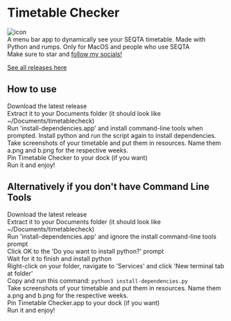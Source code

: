 # Timetable Checker  
![icon](https://lh3.googleusercontent.com/RwasX4H1kZEPRr9zZKnSvHImn4YmoGPQASqM4yp-BcdO9A8T62twOq2ckBXbnsrMrCy13GAfYEufEHrOxbJdc44h=s120)  
A menu bar app to dynamically see your SEQTA timetable.
Made with Python and rumps. Only for MacOS and people who use SEQTA  
Make sure to star and [follow my socials!](linktr.ee/arastine)

[See all releases here](https://drive.google.com/drive/folders/13Z68PTLBM9wOWr2Nd9cwxvcEugE7I_qr?usp=sharing)  

## How to use
Download the latest release  
Extract it to your Documents folder (it should look like ~/Documents/timetablecheck)  
Run 'install-dependencies.app' and install command-line tools when prompted.
Install python and run the script again to install dependencies.
Take screenshots of your timetable and put them in resources. Name them a.png and b.png for the respective weeks.  
Pin Timetable Checker to your dock (if you want)  
Run it and enjoy!  

## Alternatively if you don't have Command Line Tools  
Download the latest release  
Extract it to your Documents folder (it should look like ~/Documents/timetablecheck)  
Run 'install-dependencies.app' and ignore the install command-line tools prompt  
Click OK to the 'Do you want to install python?' prompt  
Wait for it to finish and install python  
Right-click on your folder, navigate to 'Services' and click 'New terminal tab at folder'  
Copy and run this command: `python3 install-dependencies.py`  
Take screenshots of your timetable and put them in resources. Name them a.png and b.png for the respective weeks.  
Pin Timetable Checker.app to your dock (if you want)  
Run it and enjoy!  

